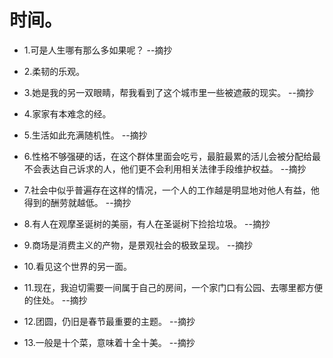 # 时间。

- 1.可是人生哪有那么多如果呢？ --摘抄

- 2.柔韧的乐观。

- 3.她是我的另一双眼睛，帮我看到了这个城市里一些被遮蔽的现实。 --摘抄

- 4.家家有本难念的经。

- 5.生活如此充满随机性。 --摘抄

- 6.性格不够强硬的话，在这个群体里面会吃亏，最脏最累的活儿会被分配给最不会表达自己诉求的人，他们更不会利用相关法律手段维护权益。 --摘抄

- 7.社会中似乎普遍存在这样的情况，一个人的工作越是明显地对他人有益，他得到的酬劳就越低。 --摘抄

- 8.有人在观摩圣诞树的美丽，有人在圣诞树下捡拾垃圾。 --摘抄

- 9.商场是消费主义的产物，是景观社会的极致呈现。 --摘抄

- 10.看见这个世界的另一面。

- 11.现在，我迫切需要一间属于自己的房间，一个家门口有公园、去哪里都方便的住处。 --摘抄

- 12.团圆，仍旧是春节最重要的主题。 --摘抄

- 13.一般是十个菜，意味着十全十美。 --摘抄
